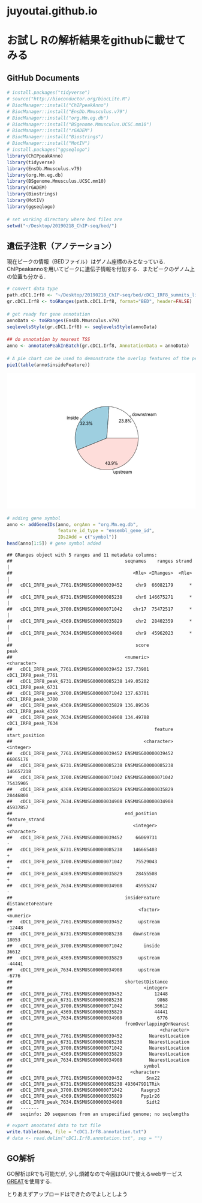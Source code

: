 # juyoutai.github.io
お試し Rの解析結果をgithubに載せてみる
================

GitHub Documents
----------------

``` r
# install.packages("tidyverse")
# source("http://bioconductor.org/biocLite.R")
# BiocManager::install("ChIPpeakAnno")
# BiocManager::install("EnsDb.Mmusculus.v79")
# BiocManager::install("org.Mm.eg.db")
# BiocManager::install("BSgenome.Mmusculus.UCSC.mm10")
# BiocManager::install("rGADEM")
# BiocManager::install("Biostrings") 
# BiocManager::install("MotIV")
# install.packages("ggseqlogo")
library(ChIPpeakAnno)
library(tidyverse)
library(EnsDb.Mmusculus.v79)
library(org.Mm.eg.db)
library(BSgenome.Mmusculus.UCSC.mm10)
library(rGADEM)
library(Biostrings)
library(MotIV)
library(ggseqlogo)

# set working directory where bed files are
setwd("~/Desktop/20190218_ChIP-seq/bed/") 
```

遺伝子注釈（アノテーション）
----------------------------

現在ピークの情報（BEDファイル）はゲノム座標のみとなっている. ChIPpeakannoを用いてピークに遺伝子情報を付加する．またピークのゲノム上の位置も分かる．

``` r
# convert data type 
path.cDC1.Irf8 <- "~/Desktop/20190218_ChIP-seq/bed/cDC1_IRF8_summits_light_40.bed"
gr.cDC1.Irf8 <- toGRanges(path.cDC1.Irf8, format="BED", header=FALSE)

# get ready for gene annotation
annoData <- toGRanges(EnsDb.Mmusculus.v79)
seqlevelsStyle(gr.cDC1.Irf8) <- seqlevelsStyle(annoData)

## do annotation by nearest TSS
anno <- annotatePeakInBatch(gr.cDC1.Irf8, AnnotationData = annoData)

# A pie chart can be used to demonstrate the overlap features of the peaks.
pie1(table(anno$insideFeature))
```

![](github_test_files/figure-markdown_github/annotation-1.png)

``` r
# adding gene symbol
anno <- addGeneIDs(anno, orgAnn = "org.Mm.eg.db", 
                   feature_id_type = "ensembl_gene_id",
                   IDs2Add = c("symbol"))
head(anno[1:5]) # gene symbol added
```

    ## GRanges object with 5 ranges and 11 metadata columns:
    ##                                          seqnames    ranges strand |
    ##                                             <Rle> <IRanges>  <Rle> |
    ##   cDC1_IRF8_peak_7761.ENSMUSG00000039452     chr9  66082179      * |
    ##   cDC1_IRF8_peak_6731.ENSMUSG00000085238     chr6 146675271      * |
    ##   cDC1_IRF8_peak_3700.ENSMUSG00000071042    chr17  75472517      * |
    ##   cDC1_IRF8_peak_4369.ENSMUSG00000035829     chr2  28402359      * |
    ##   cDC1_IRF8_peak_7634.ENSMUSG00000034908     chr9  45962023      * |
    ##                                              score                peak
    ##                                          <numeric>         <character>
    ##   cDC1_IRF8_peak_7761.ENSMUSG00000039452 157.73901 cDC1_IRF8_peak_7761
    ##   cDC1_IRF8_peak_6731.ENSMUSG00000085238 149.05202 cDC1_IRF8_peak_6731
    ##   cDC1_IRF8_peak_3700.ENSMUSG00000071042 137.63701 cDC1_IRF8_peak_3700
    ##   cDC1_IRF8_peak_4369.ENSMUSG00000035829 136.89536 cDC1_IRF8_peak_4369
    ##   cDC1_IRF8_peak_7634.ENSMUSG00000034908 134.49788 cDC1_IRF8_peak_7634
    ##                                                     feature start_position
    ##                                                 <character>      <integer>
    ##   cDC1_IRF8_peak_7761.ENSMUSG00000039452 ENSMUSG00000039452       66065176
    ##   cDC1_IRF8_peak_6731.ENSMUSG00000085238 ENSMUSG00000085238      146657218
    ##   cDC1_IRF8_peak_3700.ENSMUSG00000071042 ENSMUSG00000071042       75435905
    ##   cDC1_IRF8_peak_4369.ENSMUSG00000035829 ENSMUSG00000035829       28446800
    ##   cDC1_IRF8_peak_7634.ENSMUSG00000034908 ENSMUSG00000034908       45937857
    ##                                          end_position feature_strand
    ##                                             <integer>    <character>
    ##   cDC1_IRF8_peak_7761.ENSMUSG00000039452     66069731              -
    ##   cDC1_IRF8_peak_6731.ENSMUSG00000085238    146665403              +
    ##   cDC1_IRF8_peak_3700.ENSMUSG00000071042     75529043              +
    ##   cDC1_IRF8_peak_4369.ENSMUSG00000035829     28455508              +
    ##   cDC1_IRF8_peak_7634.ENSMUSG00000034908     45955247              -
    ##                                          insideFeature distancetoFeature
    ##                                               <factor>         <numeric>
    ##   cDC1_IRF8_peak_7761.ENSMUSG00000039452      upstream            -12448
    ##   cDC1_IRF8_peak_6731.ENSMUSG00000085238    downstream             18053
    ##   cDC1_IRF8_peak_3700.ENSMUSG00000071042        inside             36612
    ##   cDC1_IRF8_peak_4369.ENSMUSG00000035829      upstream            -44441
    ##   cDC1_IRF8_peak_7634.ENSMUSG00000034908      upstream             -6776
    ##                                          shortestDistance
    ##                                                 <integer>
    ##   cDC1_IRF8_peak_7761.ENSMUSG00000039452            12448
    ##   cDC1_IRF8_peak_6731.ENSMUSG00000085238             9868
    ##   cDC1_IRF8_peak_3700.ENSMUSG00000071042            36612
    ##   cDC1_IRF8_peak_4369.ENSMUSG00000035829            44441
    ##   cDC1_IRF8_peak_7634.ENSMUSG00000034908             6776
    ##                                          fromOverlappingOrNearest
    ##                                                       <character>
    ##   cDC1_IRF8_peak_7761.ENSMUSG00000039452          NearestLocation
    ##   cDC1_IRF8_peak_6731.ENSMUSG00000085238          NearestLocation
    ##   cDC1_IRF8_peak_3700.ENSMUSG00000071042          NearestLocation
    ##   cDC1_IRF8_peak_4369.ENSMUSG00000035829          NearestLocation
    ##   cDC1_IRF8_peak_7634.ENSMUSG00000034908          NearestLocation
    ##                                                 symbol
    ##                                            <character>
    ##   cDC1_IRF8_peak_7761.ENSMUSG00000039452         Snx22
    ##   cDC1_IRF8_peak_6731.ENSMUSG00000085238 4930479D17Rik
    ##   cDC1_IRF8_peak_3700.ENSMUSG00000071042       Rasgrp3
    ##   cDC1_IRF8_peak_4369.ENSMUSG00000035829       Ppp1r26
    ##   cDC1_IRF8_peak_7634.ENSMUSG00000034908         Sidt2
    ##   -------
    ##   seqinfo: 20 sequences from an unspecified genome; no seqlengths

``` r
# export anootated data to txt file
write.table(anno, file = "cDC1.Irf8.annotation.txt")
# data <- read.delim("cDC1.Irf8.annotation.txt", sep = "")
```

GO解析
------

GO解析はRでも可能だが, 少し煩雑なので今回はGUIで使えるwebサービス[GREAT](http://great.stanford.edu/public/html/)を使用する. 

とりあえずアップロードはできたのでよしとしよう
